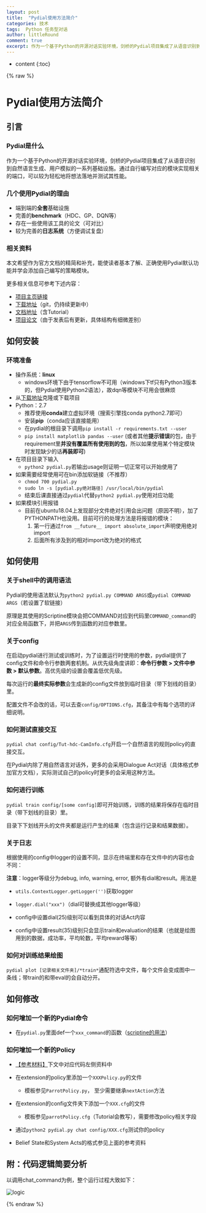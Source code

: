 ```yaml
---
layout: post
title:  "Pydial使用方法简介"
categories: 技术
tags:  Python 任务型对话
author: littleRound
comment: true
excerpt: 作为一个基于Python的开源对话实验环境，剑桥的Pydial项目集成了从语音识别到自然语言生成、用户模拟的一系列基础设施。通过自行编写对应的模块实现相关的端口，可以较为轻松地将想法落地并测试其性能。
---
```


* content
{:toc}

{% raw %}

# Pydial使用方法简介

## 引言

### Pydial是什么

作为一个基于Python的开源对话实验环境，剑桥的Pydial项目集成了从语音识别到自然语言生成、用户模拟的一系列基础设施。通过自行编写对应的模块实现相关的端口，可以较为轻松地将想法落地并测试其性能。

### 几个使用Pydial的理由

- 端到端的**全套**基础设施
- 完善的**benchmark**（HDC、GP、DQN等）
- 存在一些使用该工具的论文（可对比）
- 较为完善的**日志系统**（方便调试复盘）

### 相关资料

本文希望作为官方文档的精简和补充，能使读者基本了解、正确使用Pydial默认功能并学会添加自己编写的策略模块。

更多相关信息可参考下述内容：

- [项目主页链接](http://www.camdial.org/pydial/)
- [下载地址](https://bitbucket.org/dialoguesystems/pydial.git)（git，仍持续更新中）
- [文档地址](http://www.camdial.org/pydial/Docs/)（含Tutorial）
- [项目论文](http://aclweb.org/anthology/P17-4013)（由于发表后有更新，具体结构有细微差别）

## 如何安装

### 环境准备

- 操作系统：**linux**
  - windows环境下由于tensorflow不可用（windows下tf只有Python3版本的，但Pydial使用Python2语法），故dqn等模块不可用会很麻烦
- 从[下载地址](https://bitbucket.org/dialoguesystems/pydial.git)克隆或下载项目
- Python：2.7
  - 推荐使用**conda**建立虚拟环境（搜索引擎找conda python2.7即可）
  - 安装**pip**（conda应该直接能用）
  - 在pydial的根目录下调用```pip install -r requirements.txt --user```
  - ```pip install matplotlib pandas --user``` (或者其他**提示错误**的包，由于requirement里**并没有覆盖所有使用到的包**，所以如果使用某个特定模块时发现缺少的话**再装即可**)
- 在项目目录下输入
  - ```python2 pydial.py```若输出usage则证明一切正常可以开始使用了
- 如果需要经常使用可在bin添加软链接（不推荐）
  - ```chmod 700 pydial.py```
  - ```sudo ln -s [pydial.py绝对路径] /usr/local/bin/pydial```
  - 结束后课直接通过```pydial```代替```python2 pydial.py```使用对应功能
- 如果模块引用报错
  - 目前在ubuntu18.04上发现部分文件绝对引用会出问题（原因不明），加了PYTHONPATH也没用。目前可行的处理方法是将报错的模块：
    1. 第一行通过```from __future__ import absolute_import```声明使用绝对import
    2. 后面所有涉及到的相对import改为绝对的格式

## 如何使用

### 关于shell中的调用语法

Pydial的使用语法默认为```python2 pydial.py COMMAND ARGS```或```pydial COMMAND ARGS```（若设置了软链接）

原理是其使用的Scriptine模块会把COMMAND对应到代码里```COMMAND_command```的对应全局函数下，并把```ARGS```传到函数的对应参数里。

### 关于config

在启动pydial进行测试或训练时，为了设置运行时使用的参数，pydial提供了config文件和命令行参数两套机制。从优先级角度讲即：**命令行参数 > 文件中参数 > 默认参数**。高优先级的设置会覆盖低优先级。

每次运行的**最终实际参数**会生成新的config文件放到临时目录（带下划线的目录）里。

配置文件不会改的话，可以去查```config/OPTIONS.cfg```，其备注中有每个选项的详细说明。

### 如何测试直接交互

```pydial chat config/Tut-hdc-CamInfo.cfg```开启一个自然语言的规则policy的直接交互。

在Pydial内除了用自然语言对话外，更多的会采用Dialogue Act对话（具体格式参加官方文档），实际测试自己的policy时更多的会采用这种方法。

### 如何进行训练

```pydial train config/[some config]```即可开始训练，训练的结果将保存在临时目录（带下划线的目录）里。

目录下下划线开头的文件夹都是运行产生的结果（包含运行记录和结果数据）。

### 关于日志

根据使用的config中logger的设置不同，显示在终端里和存在文件中的内容也会不同：

**注意**：logger等级分为debug, info, warning, error, 额外有dial和result。用法是

- ```utils.ContextLogger.getLogger('')```获取logger

- ```logger.dial("xxx")```（dial可替换成其他logger等级）
- config中设置dial(25)级别可以看到具体的对话Act内容
- config中设置result(35)级别只会显示train和evaluation的结果（也就是绘图用到的数据，成功率，平均轮数，平均reward等等）

### 如何对训练结果绘图

```pydial plot [记录相关文件夹]/*train*```通配符选中文件，每个文件会变成图中一条线；带train的和带eval的会自动分开。

## 如何修改

### 如何增加一个新的Pydial命令

- 在```pydial.py```里面def一个```xxx_command```的函数（[scriptine的用法](https://pythonhosted.org/scriptine/)）

### 如何增加一个新的Policy
- [【参考材料】](http://www.camdial.org/pydial/Docs/tutorials/How%20to%20add%20your%20own%20module.html)下文中对应代码左侧资料中

- 在extension的policy里添加一个```XXXPolicy.py```的文件
    - 模板参见```ParrotPolicy.py```， 至少需要继承```nextAction```方法
- 在extension的config文件夹下添加一个```XXX.cfg```的文件
    - 模板参见```parrotPolicy.cfg```（Tutorial会教写），需要修改policy相关字段
- 通过```python2 pydial.py chat config/XXX.cfg```测试你的policy
- Belief State和System Acts的格式参见上面的参考资料

## 附：代码逻辑简要分析

以调用chat_command为例，整个运行过程大致如下：

![logic](/static/post_resource/2019-01-25-1.png)

{% endraw %}